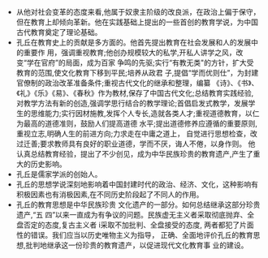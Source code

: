 - 从他对社会变革的态度来看,他属于奴隶主阶级的改良派，在政治上偏于保守，但在教育上却倾向革新。他在实践基础上提出的一些首创的教育学说，为中国古代教育奠定了理论基础。
- 孔丘在教育史上的贡献是多方面的。他首先提出教育在社会发展和人的发展中的重要作
  用，强调重视教育;他创办规模较大的私学,开私人讲学之风，改变“学在官府”的局面，成为百家
  争鸣的先驱;实行“有教无类"的方针，扩大受教育的范围,使文化教育下移到平民;培养从政君
  子,提倡“学而优则仕”，为封建官僚制的政治改革准备条件;重视古代文化的继承和整理，编纂
  《诗》、《书》、《礼》《乐》《易》、《春秋》作为教材,保存了中国古代文化;总结教育实践经验,对教学方法有新的创造,强调学思行结合的教学理论;首倡启发式教学，发展学生的思维能力;实行因材施教,发挥个人专长,造就各类人才;重视道德教育，以仁为最高的道德准则，鼓励人们提高道德
  水平;提出道德修养应遵循的重要原则,重视立志,明确人生的前进方向;力求走在中庸之道上，
  自觉进行思想检查，改过迁善;要求教师具有良好的职业道德，学而不厌，诲人不倦，以身作则。
  他认真总结教育经验，提出了不少创见，成为中华民族珍贵的教育遗产,产生了重大的历史影响。
- 孔丘是儒家学派的创始人。
- 孔丘的思想学说深刻地影响着中国封建时代的政治、经济、文化，这种影响有积极因素也有消极因素,在不同历史阶段起了不同人的作用。
- 孔丘的教育思想是中华民族珍贵 文化遗产的一部分。如何总结继承这部分珍贵遗产,“五
  四”以来一直成为有争议的问题。民族虚无主义者采取彻底抛弃、全盘否定的态度,复古主义者
  i采取不加批判、全盘接受的态度, 两者都犯了片面性的错误。我们应当以历史唯物主义为指导，
  正确、全面地评价孔丘的教育思想,批判地继承这一份珍贵的教育遗产，以促进现代文化教育事
  业的建设。